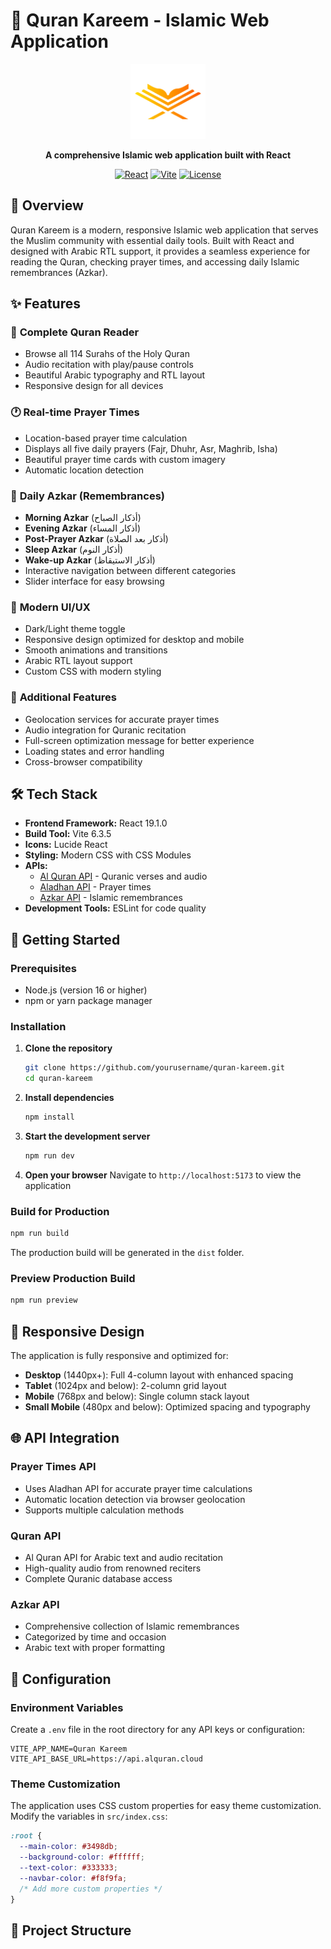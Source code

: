 # 🕌 Quran Kareem - Islamic Web Application

<div align="center">
  <img src="public/logo.png" alt="Quran Kareem Logo" width="120" height="120">
  
  **A comprehensive Islamic web application built with React**
  
  [![React](https://img.shields.io/badge/React-19.1.0-blue.svg)](https://reactjs.org/)
  [![Vite](https://img.shields.io/badge/Vite-6.3.5-purple.svg)](https://vitejs.dev/)
  [![License](https://img.shields.io/badge/License-MIT-green.svg)](LICENSE)
</div>

## 🌟 Overview

Quran Kareem is a modern, responsive Islamic web application that serves the Muslim community with essential daily tools. Built with React and designed with Arabic RTL support, it provides a seamless experience for reading the Quran, checking prayer times, and accessing daily Islamic remembrances (Azkar).

## ✨ Features

### 📖 **Complete Quran Reader**
- Browse all 114 Surahs of the Holy Quran
- Audio recitation with play/pause controls
- Beautiful Arabic typography and RTL layout
- Responsive design for all devices

### 🕐 **Real-time Prayer Times**
- Location-based prayer time calculation
- Displays all five daily prayers (Fajr, Dhuhr, Asr, Maghrib, Isha)
- Beautiful prayer time cards with custom imagery
- Automatic location detection

### 🤲 **Daily Azkar (Remembrances)**
- **Morning Azkar** (أذكار الصباح)
- **Evening Azkar** (أذكار المساء)
- **Post-Prayer Azkar** (أذكار بعد الصلاة)
- **Sleep Azkar** (أذكار النوم)
- **Wake-up Azkar** (أذكار الاستيقاظ)
- Interactive navigation between different categories
- Slider interface for easy browsing

### 🎨 **Modern UI/UX**
- Dark/Light theme toggle
- Responsive design optimized for desktop and mobile
- Smooth animations and transitions
- Arabic RTL layout support
- Custom CSS with modern styling

### 🔧 **Additional Features**
- Geolocation services for accurate prayer times
- Audio integration for Quranic recitation
- Full-screen optimization message for better experience
- Loading states and error handling
- Cross-browser compatibility

## 🛠️ Tech Stack

- **Frontend Framework:** React 19.1.0
- **Build Tool:** Vite 6.3.5
- **Icons:** Lucide React
- **Styling:** Modern CSS with CSS Modules
- **APIs:** 
  - [Al Quran API](https://api.alquran.cloud/) - Quranic verses and audio
  - [Aladhan API](https://api.aladhan.com/) - Prayer times
  - [Azkar API](https://github.com/nawafalqari/ayah) - Islamic remembrances
- **Development Tools:** ESLint for code quality

## 🚀 Getting Started

### Prerequisites

- Node.js (version 16 or higher)
- npm or yarn package manager

### Installation

1. **Clone the repository**
   ```bash
   git clone https://github.com/yourusername/quran-kareem.git
   cd quran-kareem
   ```

2. **Install dependencies**
   ```bash
   npm install
   ```

3. **Start the development server**
   ```bash
   npm run dev
   ```

4. **Open your browser**
   Navigate to `http://localhost:5173` to view the application

### Build for Production

```bash
npm run build
```

The production build will be generated in the `dist` folder.

### Preview Production Build

```bash
npm run preview
```

## 📱 Responsive Design

The application is fully responsive and optimized for:

- **Desktop** (1440px+): Full 4-column layout with enhanced spacing
- **Tablet** (1024px and below): 2-column grid layout
- **Mobile** (768px and below): Single column stack layout
- **Small Mobile** (480px and below): Optimized spacing and typography

## 🌐 API Integration

### Prayer Times API
- Uses Aladhan API for accurate prayer time calculations
- Automatic location detection via browser geolocation
- Supports multiple calculation methods

### Quran API
- Al Quran API for Arabic text and audio recitation
- High-quality audio from renowned reciters
- Complete Quranic database access

### Azkar API
- Comprehensive collection of Islamic remembrances
- Categorized by time and occasion
- Arabic text with proper formatting

## 🔧 Configuration

### Environment Variables

Create a `.env` file in the root directory for any API keys or configuration:

```env
VITE_APP_NAME=Quran Kareem
VITE_API_BASE_URL=https://api.alquran.cloud
```

### Theme Customization

The application uses CSS custom properties for easy theme customization. Modify the variables in `src/index.css`:

```css
:root {
  --main-color: #3498db;
  --background-color: #ffffff;
  --text-color: #333333;
  --navbar-color: #f8f9fa;
  /* Add more custom properties */
}
```

## 📁 Project Structure
